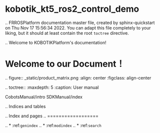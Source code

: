 # kobotik_kt5_ros2_control_demo
.. FRROSPlatform documentation master file, created by
   sphinx-quickstart on Thu Nov 17 15:56:34 2022.
   You can adapt this file completely to your liking, but it should at least
   contain the root `toctree` directive.

.. Welcome to KOBOTIKPlatform's documentation!

Welcome to our Document！
=========================================

.. figure:: _static/product_matrix.png
    :align: center
    :figclass: align-center

.. toctree::
   :maxdepth: 5
   :caption: User manual

   CobotsManual/intro
   SDKManual/index


.. Indices and tables

.. Index and pages
.. ==================

.. * :ref:`genindex`
.. * :ref:`modindex`
.. * :ref:`search`
